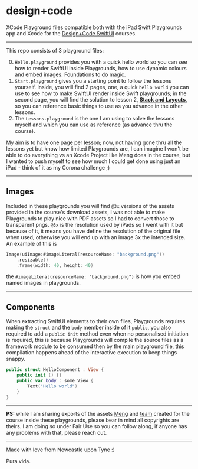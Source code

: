 # design+code

XCode Playground files compatible both with the iPad Swift Playgrounds app and Xcode for the [Design+Code SwiftUI](https://designcode.io/swiftui-course) courses.

---

This repo consists of 3 playground files:

0. `Hello.playground` provides you with a quick hello world so you can see how to render SwiftUI inside Playgrounds, how to use dynamic colours and embed images. Foundations to do magic.
1. `Start.playground` gives you a starting point to follow the lessons yourself. Inside, you will find 2 pages, one, a quick `hello world` you can use to see how to make SwiftUI render inside Swift playgrounds; in the second page, you will find the solution to lesson 2, **[Stack and Layouts](https://designcode.io/swiftui-layout-and-stacks)**, so you can reference basic things to use as you advance in the other lessons.
1. The `Lessons.playground` is the one I am using to solve the lessons myself and which you can use as reference (as advance thru the course).

My aim is to have one page per lesson; now, not having gone thru all the lessons yet but know how limited Playgrounds are, I can imagine I won't be able to do everything vs an Xcode Project like Meng does in the course, but I wanted to push myself to see how much I could get done using just an iPad - think of it as my Corona challenge ;)

---

## Images

Included in these playgrounds you will find `@3x` versions of the assets provided in the course's download assets, I was not able to make Playgrounds to play nice with PDF assets so I had to convert those to transparent pngs. `@3x` is the resolution used by iPads so I went with it but because of it, it means you have define the resolution of the original file when used, otherwise you will end up with an image 3x the intended size. An example of this is

```Swift
Image(uiImage:#imageLiteral(resourceName: "background.png"))
    .resizable()
    .frame(width: 40, height: 40)
```

the `#imageLiteral(resourceName: "background.png")` is how you embed named images in playgrounds.

---

## Components

When extracting SwiftUI elements to their own files, Playgrounds requires making the `struct` and the `body` member  inside of it `public`, you also required to add a `public init` method even when no personalised initiation is required, this is because Playgrounds will compile the source files as a framework module to be consumed then by the main playground file, this compilation happens ahead of the interactive execution to keep things snappy.

```Swift
public struct HelloComponent : View {    
    public init () {}    
    public var body : some View {
        Text("Hello world")
    }
}
```

---

**PS:** while I am sharing exports of the assets [Meng](https://twitter.com/MengTo) and [team](https://twitter.com/designcodeio) created for the course inside these playgrounds, please bear in mind all copyrights are theirs. I am doing so under Fair Use so you can follow along, if anyone has any problems with that, please reach out.

---

Made with love from Newcastle upon Tyne :)

Pura vida.
